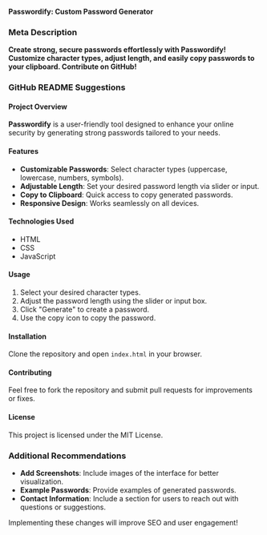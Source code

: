 **Passwordify: Custom Password Generator**

### Meta Description
**Create strong, secure passwords effortlessly with Passwordify! Customize character types, adjust length, and easily copy passwords to your clipboard. Contribute on GitHub!**

### GitHub README Suggestions

#### Project Overview
**Passwordify** is a user-friendly tool designed to enhance your online security by generating strong passwords tailored to your needs.

#### Features
- **Customizable Passwords**: Select character types (uppercase, lowercase, numbers, symbols).
- **Adjustable Length**: Set your desired password length via slider or input.
- **Copy to Clipboard**: Quick access to copy generated passwords.
- **Responsive Design**: Works seamlessly on all devices.

#### Technologies Used
- HTML
- CSS
- JavaScript

#### Usage
1. Select your desired character types.
2. Adjust the password length using the slider or input box.
3. Click "Generate" to create a password.
4. Use the copy icon to copy the password.

#### Installation
Clone the repository and open `index.html` in your browser.

#### Contributing
Feel free to fork the repository and submit pull requests for improvements or fixes.

#### License
This project is licensed under the MIT License.

### Additional Recommendations
- **Add Screenshots**: Include images of the interface for better visualization.
- **Example Passwords**: Provide examples of generated passwords.
- **Contact Information**: Include a section for users to reach out with questions or suggestions.

Implementing these changes will improve SEO and user engagement!
